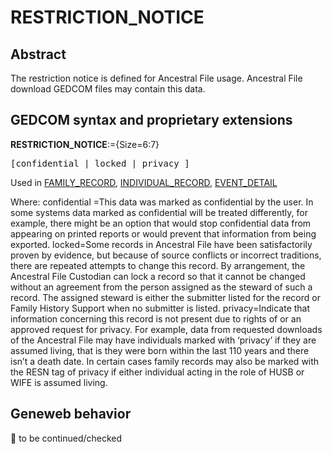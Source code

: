 ﻿# RESTRICTION_NOTICE
## Abstract
The restriction notice is defined for Ancestral File usage.  Ancestral File download GEDCOM files
may contain this data.


## GEDCOM syntax and proprietary extensions

**RESTRICTION_NOTICE**:={Size=6:7}
<pre>
[confidential | locked | privacy ]
</pre>
Used in <a href=Ged.FAMILY_RECORD.md>FAMILY_RECORD</a>, <a href=Ged.INDIVIDUAL_RECORD.md>INDIVIDUAL_RECORD</a>, <a href=Ged.EVENT_DETAIL.md>EVENT_DETAIL</a><br />


Where:
confidential =This data was marked as confidential by the user.  In some systems data marked as
confidential will be treated differently, for example, there might be an option that
would stop confidential data from appearing on printed reports or would prevent that
information from being exported.
locked=Some records in Ancestral File have been satisfactorily proven by evidence, but
because of source conflicts or incorrect traditions, there are repeated attempts to
change this record. By arrangement, the Ancestral File Custodian can lock a record so
that it cannot be changed without an agreement from the person assigned as the
steward of such a record. The assigned steward is either the submitter listed for the
record or Family History Support when no submitter is listed.
privacy=Indicate that information concerning this record is not present due to rights of or an
approved request for privacy. For example, data from requested downloads of the
Ancestral File may have individuals marked with ‘privacy’ if they are assumed living,
that is they were born within the last 110 years and there isn’t a death date.  In certain
cases family records may also be marked with the RESN tag of privacy if either
individual acting in the role of HUSB or WIFE is assumed living.

## Geneweb behavior



🚧 to be continued/checked

